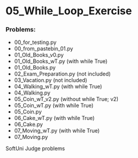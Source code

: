 # 05_While_Loop_Exercise

### Problems:
- 00_for_testing.py
- 00_from_pastebin_01.py
- 01_Old_Books_v0.py
- 01_Old_Books_wT.py  (with while True)
- 01_Old_Books.py
- 02_Exam_Preparation.py  (not included)
- 03_Vacation.py  (not included)
- 04_Walking_wT.py  (with while True)
- 04_Walking.py
- 05_Coin_wT_v2.py  (without while True; v2)
- 05_Coin_wT.py  (with while True)
- 05_Coin.py
- 06_Cake_wT.py  (with while True)
- 06_Cake.py
- 07_Moving_wT.py  (with while True)
- 07_Moving.py


SoftUni Judge problems
